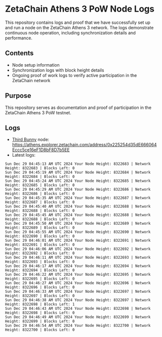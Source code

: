# ZetaChain Athens 3 PoW Node Logs
This repository contains logs and proof that we have successfully set up and run a node on the ZetaChain Athens 3 network. The logs demonstrate continuous node operation, including synchronization details and performance.

## Contents
- Node setup information
- Synchronization logs with block height details
- Ongoing proof of work logs to verify active participation in the ZetaChain network

## Purpose
This repository serves as documentation and proof of participation in the ZetaChain Athens 3 PoW testnet.

## Logs

- [Third Bunny](https://thirdbunny.xyz/) node: https://athens.explorer.zetachain.com/address/0x225254d35dE666064Eccc5ce16eF1D8bF8D7b5EE
- Latest logs:
```
Sun Dec 29 04:45:13 AM UTC 2024 Your Node Height: 8322683 | Network Height: 8322683 | Blocks Left: 0
Sun Dec 29 04:45:19 AM UTC 2024 Your Node Height: 8322684 | Network Height: 8322684 | Blocks Left: 0
Sun Dec 29 04:45:24 AM UTC 2024 Your Node Height: 8322685 | Network Height: 8322685 | Blocks Left: 0
Sun Dec 29 04:45:29 AM UTC 2024 Your Node Height: 8322686 | Network Height: 8322686 | Blocks Left: 0
Sun Dec 29 04:45:35 AM UTC 2024 Your Node Height: 8322687 | Network Height: 8322687 | Blocks Left: 0
Sun Dec 29 04:45:40 AM UTC 2024 Your Node Height: 8322688 | Network Height: 8322688 | Blocks Left: 0
Sun Dec 29 04:45:45 AM UTC 2024 Your Node Height: 8322688 | Network Height: 8322688 | Blocks Left: 0
Sun Dec 29 04:45:50 AM UTC 2024 Your Node Height: 8322689 | Network Height: 8322689 | Blocks Left: 0
Sun Dec 29 04:45:55 AM UTC 2024 Your Node Height: 8322690 | Network Height: 8322690 | Blocks Left: 0
Sun Dec 29 04:46:01 AM UTC 2024 Your Node Height: 8322691 | Network Height: 8322691 | Blocks Left: 0
Sun Dec 29 04:46:06 AM UTC 2024 Your Node Height: 8322692 | Network Height: 8322692 | Blocks Left: 0
Sun Dec 29 04:46:11 AM UTC 2024 Your Node Height: 8322693 | Network Height: 8322693 | Blocks Left: 0
Sun Dec 29 04:46:17 AM UTC 2024 Your Node Height: 8322694 | Network Height: 8322694 | Blocks Left: 0
Sun Dec 29 04:46:22 AM UTC 2024 Your Node Height: 8322695 | Network Height: 8322695 | Blocks Left: 0
Sun Dec 29 04:46:27 AM UTC 2024 Your Node Height: 8322696 | Network Height: 8322696 | Blocks Left: 0
Sun Dec 29 04:46:33 AM UTC 2024 Your Node Height: 8322697 | Network Height: 8322697 | Blocks Left: 0
Sun Dec 29 04:46:38 AM UTC 2024 Your Node Height: 8322697 | Network Height: 8322698 | Blocks Left: 1
Sun Dec 29 04:46:43 AM UTC 2024 Your Node Height: 8322698 | Network Height: 8322698 | Blocks Left: 0
Sun Dec 29 04:46:49 AM UTC 2024 Your Node Height: 8322699 | Network Height: 8322699 | Blocks Left: 0
Sun Dec 29 04:46:54 AM UTC 2024 Your Node Height: 8322700 | Network Height: 8322700 | Blocks Left: 0
```
